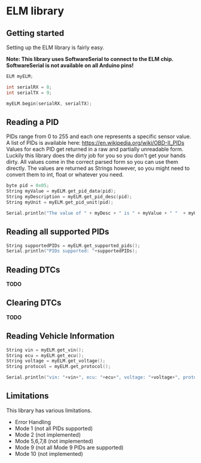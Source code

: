 # ELM library

## Getting started

Setting up the ELM library is fairly easy. 

**Note: This library uses SoftwareSerial to connect to the ELM chip. SoftwareSerial is not available on all Arduino pins!**

```cpp
ELM myELM;

int serialRX = 8;
int serialTX = 9;

myELM.begin(serialRX, serialTX);
```

## Reading a PID

PIDs range from 0 to 255 and each one represents a specific sensor value.
A list of PIDs is available here: https://en.wikipedia.org/wiki/OBD-II_PIDs
Values for each PID get returned in a raw and partially unreadable form. 
Luckily this library does the dirty job for you so you don't get your hands dirty. 
All values come in the correct parsed form so you can use them directly.
The values are returned as Strings however, so you might need to convert them to int, float or whatever you need.

```cpp
byte pid = 0x05;
String myValue = myELM.get_pid_data(pid);
String myDescription = myELM.get_pid_desc(pid);
String myUnit = myELM.get_pid_unit(pid);

Serial.println("The value of " + myDesc + " is " + myValue + " "  + myUnit); 
```

## Reading all supported PIDs

```cpp
String supportedPIDs = myELM.get_supported_pids();
Serial.println("PIDs supported: "+supportedPIDs);
```

## Reading DTCs

**TODO**

## Clearing DTCs

**TODO**

## Reading Vehicle Information

```cpp
String vin = myELM.get_vin();
String ecu = myELM.get_ecu();
String voltage = myELM.get_voltage();
String protocol = myELM.get_protocol();

Serial.println("vin: "+vin+", ecu: "+ecu+", voltage: "+voltage+", protocol: "+protocol);
```

## Limitations

This library has various limitations. 

* Error Handling
* Mode 1 (not all PIDs supported)
* Mode 2 (not implemented)
* Mode 5,6,7,8 (not implemented)
* Mode 9 (not all Mode 9 PIDs are supported)
* Mode 10 (not implemented)
